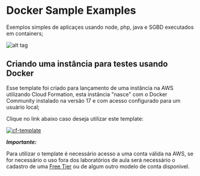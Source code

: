 # Docker Sample Examples

Exemplos simples de aplicaçes usando node, php, java e SGBD executados em containers;

![alt tag](https://github.com/fiapsecdevops/docker-sample-examples/raw/master/img/machine.png)

## Criando uma instância para testes usando Docker

Esse template foi criado para lançamento de uma instância na AWS utilizando Cloud Formation, esta instância "nasce" com o Docker Community instalado na versão 17 e com acesso configurado para um usuário local;

Clique no link abaixo caso deseja utilizar este template:

[![cf-template](https://s3.amazonaws.com/cloudformation-examples/cloudformation-launch-stack.png)](https://console.aws.amazon.com/cloudformation/home?region=us-east-2#/stacks/new?stackName=sandboxDocker&templateURL=https://s3.us-east-2.amazonaws.com/cf-templates-fiaplabs/dockermachine-aws-tmpl.json)

***Importante:***

Para utilizar o template é necessário acesso a uma conta válida na AWS, se for necessário o uso fora dos laboratórios de aula será necessário o cadastro de uma [Free Tier](https://aws.amazon.com/pt/free/) ou de algum outro modelo de conta disponivel.
